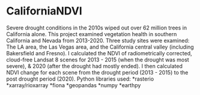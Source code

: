 # CaliforniaNDVI
Severe drought conditions in the 2010s wiped out over 62 million trees in California alone.
This project examined vegetation health in southern California and Nevada from 2013-2020. 
Three study sites were examined: The LA area, the Las Vegas area, and the California central valley (including Bakersfield and Fresno).
I calculated the NDVI of radiometrically corrected, cloud-free Landsat 8 scenes for 2013 - 2015 (when the drought was most severe), & 2020 (after the drought had mostly ended). I then calculated NDVI change for each scene from the drought period (2013 - 2015) to the post drought period (2020).
Python libraries used:
*rasterio
*xarray/rioxarray
*fiona
*geopandas
*numpy
*earthpy
